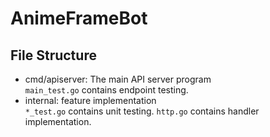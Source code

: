 # AnimeFrameBot

## File Structure
- cmd/apiserver: The main API server program  
    `main_test.go` contains endpoint testing.
- internal: feature implementation  
    `*_test.go` contains unit testing.
    `http.go` contains handler implementation.
